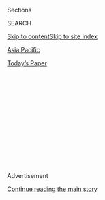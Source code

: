 <div id="app">

<div>

<div>

<div>

<div class="NYTAppHideMasthead css-1q2w90k e1suatyy0">

<div class="section css-ui9rw0 e1suatyy2">

<div class="css-eph4ug er09x8g0">

<div class="css-6n7j50">

</div>

<span class="css-1dv1kvn">Sections</span>

<div class="css-10488qs">

<span class="css-1dv1kvn">SEARCH</span>

</div>

[Skip to content](#site-content)[Skip to site index](#site-index)

</div>

<div id="masthead-section-label" class="css-1wr3we4 eaxe0e00">

[Asia
Pacific](https://www.nytimes3xbfgragh.onion/section/world/asia)

</div>

<div class="css-10698na e1huz5gh0">

</div>

</div>

<div id="masthead-bar-one" class="section hasLinks css-15hmgas e1csuq9d3">

<div class="css-uqyvli e1csuq9d0">

</div>

<div class="css-1uqjmks e1csuq9d1">

</div>

<div class="css-9e9ivx">

[](https://myaccount.nytimes3xbfgragh.onion/auth/login?response_type=cookie&client_id=vi)

</div>

<div class="css-1bvtpon e1csuq9d2">

[Today’s
Paper](https://www.nytimes3xbfgragh.onion/section/todayspaper)

</div>

</div>

</div>

</div>

<div data-aria-hidden="false">

<div id="site-content" data-role="main">

<div>

<div class="css-1aor85t" style="opacity:0.000000001;z-index:-1;visibility:hidden">

<div class="css-1hqnpie">

<div class="css-epjblv">

<span class="css-17xtcya">[Asia
Pacific](/section/world/asia)</span><span class="css-x15j1o">|</span><span class="css-fwqvlz">Ban
Ki-moon Says He Won’t Run for President of South
Korea</span>

</div>

<div class="css-k008qs">

<div class="css-1iwv8en">

<span class="css-18z7m18"></span>

<div>

</div>

</div>

<span class="css-1n6z4y">https://nyti.ms/2jVIXk5</span>

<div class="css-1705lsu">

<div class="css-4xjgmj">

<div class="css-4skfbu" data-role="toolbar" data-aria-label="Social Media Share buttons, Save button, and Comments Panel with current comment count" data-testid="share-tools">

  - 
  - 
  - 
  - 
    
    <div class="css-6n7j50">
    
    </div>

  - 

</div>

</div>

</div>

</div>

</div>

</div>

<div class="css-13pd83m">

</div>

<div id="top-wrapper" class="css-1sy8kpn">

<div id="top-slug" class="css-l9onyx">

Advertisement

</div>

[Continue reading the main
story](#after-top)

<div class="ad top-wrapper" style="text-align:center;height:100%;display:block;min-height:250px">

<div id="top" class="place-ad" data-position="top" data-size-key="top">

</div>

</div>

<div id="after-top">

</div>

</div>

<div id="sponsor-wrapper" class="css-1hyfx7x">

<div id="sponsor-slug" class="css-19vbshk">

Supported by

</div>

[Continue reading the main
story](#after-sponsor)

<div id="sponsor" class="ad sponsor-wrapper" style="text-align:center;height:100%;display:block">

</div>

<div id="after-sponsor">

</div>

</div>

<div class="css-1vkm6nb ehdk2mb0">

# Ban Ki-moon Says He Won’t Run for President of South Korea

</div>

<div class="css-79elbk" data-testid="photoviewer-wrapper">

<div class="css-z3e15g" data-testid="photoviewer-wrapper-hidden">

</div>

<div class="css-1a48zt4 ehw59r15" data-testid="photoviewer-children">

![<span class="css-16f3y1r e13ogyst0" data-aria-hidden="true">Ban
Ki-moon, whose term as United Nations secretary general just ended, had
been seen as a viable contender to succeed the embattled president,
despite progressives’
skepticism.</span><span class="css-cnj6d5 e1z0qqy90" itemprop="copyrightHolder"><span class="css-1ly73wi e1tej78p0">Credit...</span><span><span>Mary
Altaffer/Associated
Press</span></span></span>](https://static01.graylady3jvrrxbe.onion/images/2017/02/02/world/02korea-web1/02korea-web1-articleInline.jpg?quality=75&auto=webp&disable=upscale)

</div>

</div>

<div class="css-xt80pu e12qa4dv0">

<div class="css-18e8msd">

<div class="css-vp77d3 epjyd6m0">

<div class="css-1baulvz">

By [<span class="css-1baulvz last-byline" itemprop="name">Choe
Sang-Hun</span>](http://www.nytimes3xbfgragh.onion/by/choe-sang-hun)

</div>

</div>

  - Feb. 1,
    2017

  - 
    
    <div class="css-4xjgmj">
    
    <div class="css-d8bdto" data-role="toolbar" data-aria-label="Social Media Share buttons, Save button, and Comments Panel with current comment count" data-testid="share-tools">
    
      - 
      - 
      - 
      - 
        
        <div class="css-6n7j50">
        
        </div>
    
      - 
    
    </div>
    
    </div>

</div>

</div>

<div class="section meteredContent css-1r7ky0e" name="articleBody" itemprop="articleBody">

<div class="css-1fanzo5 StoryBodyCompanionColumn">

<div class="css-53u6y8">

SEOUL, South Korea — Ban Ki-moon, the former United Nations chief, said
on Wednesday that he would not run for the presidency of South Korea, a
surprising announcement that deprived beleaguered conservatives of their
likeliest candidate to succeed the country’s sidelined leader, [Park
Geun-hye](https://www.nytimes3xbfgragh.onion/topic/person/park-geunhye?inline=nyt-per).

Mr. Ban, who returned to his native South Korea last month after 10
years as the United Nations secretary general, [had been touted as a
viable
contender](https://www.nytimes3xbfgragh.onion/2017/01/25/world/asia/ban-ki-moon-south-korea-president.html)
to replace Ms. Park, a conservative whose presidential powers have been
suspended since the National Assembly voted to impeach her in December
amid accusations of corruption. But Mr. Ban’s approval ratings have been
falling, and he has been the subject of negative news coverage about his
policy positions and a scandal involving his relatives.

“I have decided to fold my pure-hearted plan to lead an effort to
achieve political reform and national unity,” Mr. Ban said at a news
conference at the National Assembly. He apologized to South Koreans who
had supported his tentative presidential bid, including former diplomats
and politicians.

The Constitutional Court is expected to decide in the coming weeks
[whether to end Ms. Park’s
presidency](https://www.nytimes3xbfgragh.onion/2016/12/22/world/asia/south-korea-president-park-impeachment.html),
and political parties have been gearing up for an election that could
take place as early as this spring. If Ms. Park survives in office, an
election will be held in December to decide who will succeed her when
her five-year term ends next February.

</div>

</div>

<div class="css-1fanzo5 StoryBodyCompanionColumn">

<div class="css-53u6y8">

Mr. Ban had acted like a candidate since coming home, paying homage to
the dead at national cemeteries, meeting with politicians to discuss
election strategy and holding news conferences, where he had tirelessly
explained why he would make a good president. He said his experience at
the United Nations would help him lead the country through tough
problems, like [the growing nuclear threat from North
Korea](https://www.nytimes3xbfgragh.onion/2017/01/09/world/asia/north-korea-trump-icbm-test.html?rref=collection%2Ftimestopic%2FNuclear%20Weapons&action=click&contentCollection=science&region=stream&module=stream_unit&version=search&contentPlacement=4&pgtype=collection)
and rising discontent over economic inequality.

But skepticism has abounded over his presidential bid, especially among
progressives. And recent polls indicated that the gap between him and
the front-runner, the opposition leader Moon Jae-in, was only widening.

Detractors portrayed Mr. Ban as a weak diplomat who would be unable to
institute badly needed reforms, or as a stooge for a conservative
establishment desperate for a candidate. And domestic news outlets have
hounded him over what they called his changing stances on the issue of
“comfort women,” the euphemistic term for the Korean women forced into
sexual slavery for Japanese soldiers during World War II. A bribery
scandal that involved his younger brother and nephew also drew
considerable news coverage.

But the main argument made by his critics was that Mr. Ban, essentially
an outsider with no political faction of his own, would not survive the
thrust and parry of domestic politics. And that was what did him in, Mr.
Ban indicated during his news conference on Wednesday.

“I was deeply disappointed by outdated and narrow-minded egoism among
some politicians,” Mr. Ban said. “I have determined that it is
meaningless to try to work with them.” He said he had been subjected to
“slander and fake news that bordered on character assassination.”

</div>

</div>

<div class="css-1fanzo5 StoryBodyCompanionColumn">

<div class="css-53u6y8">

Mr. Ban’s elevation to the top United Nations job a decade ago, after a
stint as South Korea’s foreign minister, made him one of the country’s
most celebrated role models for the young. School textbooks, for
example, refer to him as a “man who made South Korea proud.”

Some conservative politicians have suggested that Prime Minister Hwang
Kyo-ahn, who is serving as acting president while Ms. Park is on trial
before the Constitutional Court, should run as a conservative candidate.
But Mr. Hwang has not committed to doing so, and he has ranked a distant
third or fourth in recent polls surveying the popularity of potential
candidates.

</div>

</div>

</div>

<div>

</div>

<div>

</div>

<div>

</div>

<div>

<div id="bottom-wrapper" class="css-1ede5it">

<div id="bottom-slug" class="css-l9onyx">

Advertisement

</div>

[Continue reading the main
story](#after-bottom)

<div id="bottom" class="ad bottom-wrapper" style="text-align:center;height:100%;display:block;min-height:90px">

</div>

<div id="after-bottom">

</div>

</div>

</div>

</div>

</div>

## Site Index

<div>

</div>

## Site Information Navigation

  - [© <span>2020</span> <span>The New York Times
    Company</span>](https://help.nytimes3xbfgragh.onion/hc/en-us/articles/115014792127-Copyright-notice)

<!-- end list -->

  - [NYTCo](https://www.nytco.com/)
  - [Contact
    Us](https://help.nytimes3xbfgragh.onion/hc/en-us/articles/115015385887-Contact-Us)
  - [Work with us](https://www.nytco.com/careers/)
  - [Advertise](https://nytmediakit.com/)
  - [T Brand Studio](http://www.tbrandstudio.com/)
  - [Your Ad
    Choices](https://www.nytimes3xbfgragh.onion/privacy/cookie-policy#how-do-i-manage-trackers)
  - [Privacy](https://www.nytimes3xbfgragh.onion/privacy)
  - [Terms of
    Service](https://help.nytimes3xbfgragh.onion/hc/en-us/articles/115014893428-Terms-of-service)
  - [Terms of
    Sale](https://help.nytimes3xbfgragh.onion/hc/en-us/articles/115014893968-Terms-of-sale)
  - [Site
    Map](https://spiderbites.nytimes3xbfgragh.onion)
  - [Help](https://help.nytimes3xbfgragh.onion/hc/en-us)
  - [Subscriptions](https://www.nytimes3xbfgragh.onion/subscription?campaignId=37WXW)

</div>

</div>

</div>

</div>
